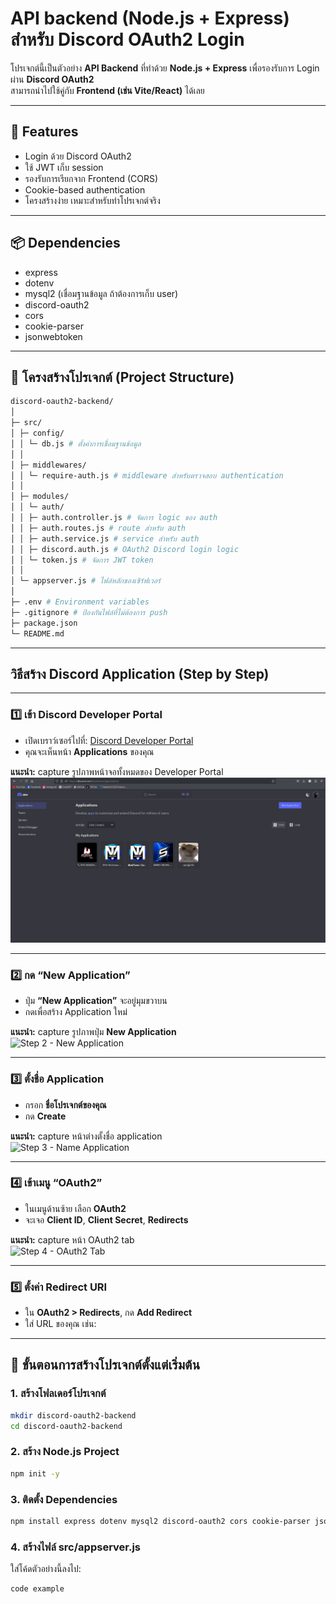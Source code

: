# API backend (Node.js + Express) สำหรับ Discord OAuth2 Login

โปรเจกต์นี้เป็นตัวอย่าง **API Backend** ที่ทำด้วย **Node.js + Express** เพื่อรองรับการ Login ผ่าน **Discord OAuth2**  
สามารถนำไปใช้คู่กับ **Frontend (เช่น Vite/React)** ได้เลย

---

## 🔧 Features
- Login ด้วย Discord OAuth2
- ใช้ JWT เก็บ session
- รองรับการเรียกจาก Frontend (CORS)
- Cookie-based authentication
- โครงสร้างง่าย เหมาะสำหรับทำโปรเจกต์จริง

---

## 📦 Dependencies
- express
- dotenv
- mysql2 (เชื่อมฐานข้อมูล ถ้าต้องการเก็บ user)
- discord-oauth2
- cors
- cookie-parser
- jsonwebtoken

---

## 📂 โครงสร้างโปรเจกต์ (Project Structure)
```bash
discord-oauth2-backend/
│
├─ src/
│ ├─ config/
│ │ └─ db.js # ตั้งค่าการเชื่อมฐานข้อมูล
│ │
│ ├─ middlewares/
│ │ └─ require-auth.js # middleware สำหรับตรวจสอบ authentication
│ │
│ ├─ modules/
│ │ └─ auth/
│ │ ├─ auth.controller.js # จัดการ logic ของ auth
│ │ ├─ auth.routes.js # route สำหรับ auth
│ │ ├─ auth.service.js # service สำหรับ auth
│ │ ├─ discord.auth.js # OAuth2 Discord login logic
│ │ └─ token.js # จัดการ JWT token
│ │
│ └─ appserver.js # ไฟล์หลักของเซิร์ฟเวอร์
│
├─ .env # Environment variables
├─ .gitignore # ป้องกันไฟล์ที่ไม่ต้องการ push
├─ package.json
└─ README.md
```

---
## วิธีสร้าง Discord Application (Step by Step)

---

### 1️⃣ เข้า Discord Developer Portal
- เปิดเบราว์เซอร์ไปที่: [Discord Developer Portal](https://discord.com/developers/applications)
- คุณจะเห็นหน้า **Applications** ของคุณ  

**แนะนำ:** capture รูปภาพหน้าจอทั้งหมดของ Developer Portal  
![Step 1 - Developer Portal](images/step1-developer-portal.png)

---

### 2️⃣ กด “New Application”
- ปุ่ม **“New Application”** จะอยู่มุมขวาบน
- กดเพื่อสร้าง Application ใหม่  

**แนะนำ:** capture รูปภาพปุ่ม **New Application**  
![Step 2 - New Application](images/step2-new-application.png)

---

### 3️⃣ ตั้งชื่อ Application
- กรอก **ชื่อโปรเจกต์ของคุณ**  
- กด **Create**  

**แนะนำ:** capture หน้าต่างตั้งชื่อ application  
![Step 3 - Name Application](images/step3-name-application.png)

---

### 4️⃣ เข้าเมนู “OAuth2”
- ในเมนูด้านซ้าย เลือก **OAuth2**  
- จะเจอ **Client ID**, **Client Secret**, **Redirects**  

**แนะนำ:** capture หน้า OAuth2 tab  
![Step 4 - OAuth2 Tab](images/step4-oauth2.png)

---

### 5️⃣ ตั้งค่า Redirect URI
- ใน **OAuth2 > Redirects**, กด **Add Redirect**  
- ใส่ URL ของคุณ เช่น:  


---

## 📖 ขั้นตอนการสร้างโปรเจกต์ตั้งแต่เริ่มต้น

### 1. สร้างโฟลเดอร์โปรเจกต์
```bash
mkdir discord-oauth2-backend
cd discord-oauth2-backend
```

### 2. สร้าง Node.js Project
```bash
npm init -y
```

### 3. ติดตั้ง Dependencies
```bash
npm install express dotenv mysql2 discord-oauth2 cors cookie-parser jsonwebtoken
```

### 4. สร้างไฟล์ src/appserver.js
ใส่โค้ดตัวอย่างนี้ลงไป:
```bash
code example
```
